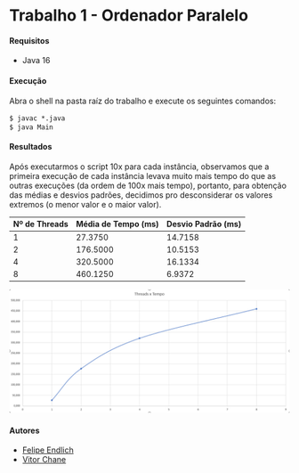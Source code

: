 # Trabalho 1 - Ordenador Paralelo

#### Requisitos

- Java 16

#### Execução

Abra o shell na pasta raíz do trabalho e execute os seguintes comandos:

``` 
$ javac *.java
$ java Main
```

#### Resultados

Após executarmos o script 10x para cada instância, observamos que a primeira execução de cada instância levava muito mais tempo do que as outras execuções (da ordem de 100x mais tempo), portanto, para obtenção das médias e desvios padrões, decidimos pro desconsiderar os valores extremos (o menor valor e o maior valor).

| Nº de Threads | Média de Tempo (ms) | Desvio Padrão (ms)
| -- | -- | -- |
| 1 | 27.3750 | 14.7158 |
| 2 | 176.5000 | 10.5153 |
| 4 | 320.5000 | 16.1334 |
| 8 | 460.1250 | 6.9372 |

![Threads x Time](grafico.png)

#### Autores
- <a href="https://github.com/endlichfelipe" target="_blank">Felipe Endlich</a>
- <a href="https://github.com/vitorchane" target="_blank">Vitor Chane</a>